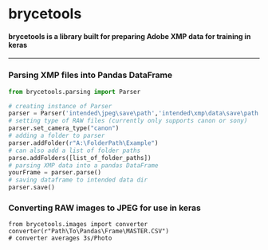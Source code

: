 # brycetools
#### brycetools is a library built for preparing Adobe XMP data for training in keras
---
### Parsing XMP files into Pandas DataFrame
```python
from brycetools.parsing import Parser

# creating instance of Parser
parser = Parser('intended\jpeg\save\path','intended\xmp\data\save\path')
# setting type of RAW files (currently only supports canon or sony)
parser.set_camera_type("canon")
# adding a folder to parser
parser.addFolder(r"A:\FolderPath\Example")
# can also add a list of folder paths
parse.addFolders([list_of_folder_paths])
# parsing XMP data into a pandas DataFrame
yourFrame = parser.parse()
# saving dataframe to intended data dir
parser.save()
```
### Converting RAW images to JPEG for use in keras
```pyhton
from brycetools.images import converter
converter(r"Path\To\Pandas\Frame\MASTER.CSV")
# converter averages 3s/Photo
```